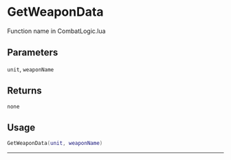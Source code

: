 # GetWeaponData
Function name in CombatLogic.lua
## Parameters
`unit`, `weaponName`
## Returns
`none`
## Usage
```lua
GetWeaponData(unit, weaponName)
```
---
